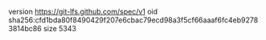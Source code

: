 version https://git-lfs.github.com/spec/v1
oid sha256:cfd1bda80f8490429f207e6cbac79ecd98a3f5cf66aaaf6fc4eb92783814bc86
size 5343
